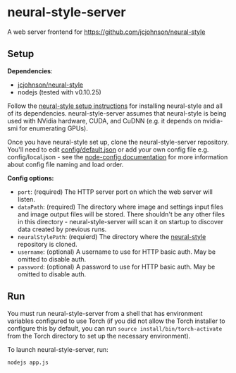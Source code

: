 # neural-style-server
A web server frontend for https://github.com/jcjohnson/neural-style

## Setup
**Dependencies**:
* [jcjohnson/neural-style](https://github.com/jcjohnson/neural-style)
* nodejs (tested with v0.10.25)

Follow the [neural-style setup instructions](https://github.com/jcjohnson/neural-style/blob/master/INSTALL.md) for installing neural-style and all of its dependencies. neural-style-server assumes that neural-style is being used with NVidia hardware, CUDA, and CuDNN (e.g. it depends on nvidia-smi for enumerating GPUs).

Once you have neural-style set up, clone the neural-style-server repository. You'll need to edit [config/default.json](https://github.com/obijywk/neural-style-server/blob/master/config/default.json) or add your own config file e.g. config/local.json - see the [node-config documentation](https://github.com/lorenwest/node-config/wiki/Configuration-Files) for more information about config file naming and load order.

**Config options:**
* `port`: (required) The HTTP server port on which the web server will listen.
* `dataPath`: (required) The directory where image and settings input files and image output files will be stored. There shouldn't be any other files in this directory - neural-style-server will scan it on startup to discover data created by previous runs.
* `neuralStylePath`: (requierd) The directory where the [neural-style](https://github.com/jcjohnson/neural-style) repository is cloned.
* `username`: (optional) A username to use for HTTP basic auth. May be omitted to disable auth.
* `password`: (optional) A password to use for HTTP basic auth. May be omitted to disable auth. 

## Run
You must run neural-style-server from a shell that has environment variables configured to use Torch (if you did not allow the Torch installer to configure this by default, you can run `source install/bin/torch-activate` from the Torch directory to set up the necessary environment).

To launch neural-style-server, run:
```
nodejs app.js
```
